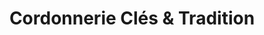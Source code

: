 ---
title: "Cordonnerie Clés & Tradition"
url: /estancarbon/cordonnerie-cles-et-tradition/
shop: chaussures
---